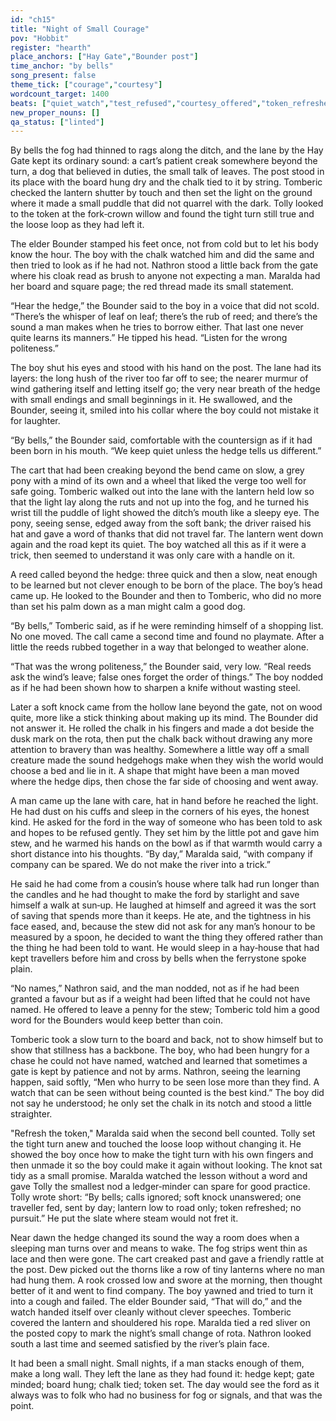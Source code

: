 ```yaml
---
id: "ch15"
title: "Night of Small Courage"
pov: "Hobbit"
register: "hearth"
place_anchors: ["Hay Gate","Bounder post"]
time_anchor: "by bells"
song_present: false
theme_tick: ["courage","courtesy"]
wordcount_target: 1400
beats: ["quiet_watch","test_refused","courtesy_offered","token_refreshed","clean_handover"]
new_proper_nouns: []
qa_status: ["linted"]
---
```

By bells the fog had thinned to rags along the ditch, and the lane by the Hay Gate kept its ordinary sound: a cart’s patient creak somewhere beyond the turn, a dog that believed in duties, the small talk of leaves. The post stood in its place with the board hung dry and the chalk tied to it by string. Tomberic checked the lantern shutter by touch and then set the light on the ground where it made a small puddle that did not quarrel with the dark. Tolly looked to the token at the fork‑crown willow and found the tight turn still true and the loose loop as they had left it.

The elder Bounder stamped his feet once, not from cold but to let his body know the hour. The boy with the chalk watched him and did the same and then tried to look as if he had not. Nathron stood a little back from the gate where his cloak read as brush to anyone not expecting a man. Maralda had her board and square page; the red thread made its small statement.

“Hear the hedge,” the Bounder said to the boy in a voice that did not scold. “There’s the whisper of leaf on leaf; there’s the rub of reed; and there’s the sound a man makes when he tries to borrow either. That last one never quite learns its manners.” He tipped his head. “Listen for the wrong politeness.”

The boy shut his eyes and stood with his hand on the post. The lane had its layers: the long hush of the river too far off to see; the nearer murmur of wind gathering itself and letting itself go; the very near breath of the hedge with small endings and small beginnings in it. He swallowed, and the Bounder, seeing it, smiled into his collar where the boy could not mistake it for laughter.

“By bells,” the Bounder said, comfortable with the countersign as if it had been born in his mouth. “We keep quiet unless the hedge tells us different.”

The cart that had been creaking beyond the bend came on slow, a grey pony with a mind of its own and a wheel that liked the verge too well for safe going. Tomberic walked out into the lane with the lantern held low so that the light lay along the ruts and not up into the fog, and he turned his wrist till the puddle of light showed the ditch’s mouth like a sleepy eye. The pony, seeing sense, edged away from the soft bank; the driver raised his hat and gave a word of thanks that did not travel far. The lantern went down again and the road kept its quiet. The boy watched all this as if it were a trick, then seemed to understand it was only care with a handle on it.

A reed called beyond the hedge: three quick and then a slow, neat enough to be learned but not clever enough to be born of the place. The boy’s head came up. He looked to the Bounder and then to Tomberic, who did no more than set his palm down as a man might calm a good dog.

“By bells,” Tomberic said, as if he were reminding himself of a shopping list. No one moved. The call came a second time and found no playmate. After a little the reeds rubbed together in a way that belonged to weather alone.

“That was the wrong politeness,” the Bounder said, very low. “Real reeds ask the wind’s leave; false ones forget the order of things.” The boy nodded as if he had been shown how to sharpen a knife without wasting steel.

Later a soft knock came from the hollow lane beyond the gate, not on wood quite, more like a stick thinking about making up its mind. The Bounder did not answer it. He rolled the chalk in his fingers and made a dot beside the dusk mark on the rota, then put the chalk back without drawing any more attention to bravery than was healthy. Somewhere a little way off a small creature made the sound hedgehogs make when they wish the world would choose a bed and lie in it. A shape that might have been a man moved where the hedge dips, then chose the far side of choosing and went away.

A man came up the lane with care, hat in hand before he reached the light. He had dust on his cuffs and sleep in the corners of his eyes, the honest kind. He asked for the ford in the way of someone who has been told to ask and hopes to be refused gently. They set him by the little pot and gave him stew, and he warmed his hands on the bowl as if that warmth would carry a short distance into his thoughts. “By day,” Maralda said, “with company if company can be spared. We do not make the river into a trick.”

He said he had come from a cousin’s house where talk had run longer than the candles and he had thought to make the ford by starlight and save himself a walk at sun‑up. He laughed at himself and agreed it was the sort of saving that spends more than it keeps. He ate, and the tightness in his face eased, and, because the stew did not ask for any man’s honour to be measured by a spoon, he decided to want the thing they offered rather than the thing he had been told to want. He would sleep in a hay‑house that had kept travellers before him and cross by bells when the ferrystone spoke plain.

“No names,” Nathron said, and the man nodded, not as if he had been granted a favour but as if a weight had been lifted that he could not have named. He offered to leave a penny for the stew; Tomberic told him a good word for the Bounders would keep better than coin.

Tomberic took a slow turn to the board and back, not to show himself but to show that stillness has a backbone. The boy, who had been hungry for a chase he could not have named, watched and learned that sometimes a gate is kept by patience and not by arms. Nathron, seeing the learning happen, said softly, “Men who hurry to be seen lose more than they find. A watch that can be seen without being counted is the best kind.” The boy did not say he understood; he only set the chalk in its notch and stood a little straighter.

"Refresh the token," Maralda said when the second bell counted. Tolly set the tight turn anew and touched the loose loop without changing it. He showed the boy once how to make the tight turn with his own fingers and then unmade it so the boy could make it again without looking. The knot sat tidy as a small promise. Maralda watched the lesson without a word and gave Tolly the smallest nod a ledger‑minder can spare for good practice. Tolly wrote short: “By bells; calls ignored; soft knock unanswered; one traveller fed, sent by day; lantern low to road only; token refreshed; no pursuit.” He put the slate where steam would not fret it.

Near dawn the hedge changed its sound the way a room does when a sleeping man turns over and means to wake. The fog strips went thin as lace and then were gone. The cart creaked past and gave a friendly rattle at the post. Dew picked out the thorns like a row of tiny lanterns where no man had hung them. A rook crossed low and swore at the morning, then thought better of it and went to find company. The boy yawned and tried to turn it into a cough and failed. The elder Bounder said, “That will do,” and the watch handed itself over cleanly without clever speeches. Tomberic covered the lantern and shouldered his rope. Maralda tied a red sliver on the posted copy to mark the night’s small change of rota. Nathron looked south a last time and seemed satisfied by the river’s plain face.

It had been a small night. Small nights, if a man stacks enough of them, make a long wall. They left the lane as they had found it: hedge kept; gate minded; board hung; chalk tied; token set. The day would see the ford as it always was to folk who had no business for fog or signals, and that was the point.
